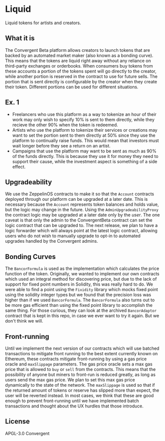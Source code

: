 # Liquid

Liquid tokens for artists and creators.

## What it is

The Convergent Beta platform allows creators to launch tokens that are backed by
an automated market maker (also known as a bonding curve). This means that the
tokens are liquid right away without any reliance on third-party exchanges or
orderbooks. When consumers buy tokens from these accounts a portion of the tokens
spent will go directly to the creator, while another portion is reserved in the
contract to use for future sells. The portion that is sent directly is configurable
by the creator when they create their token. Different portions can be used for 
different situations.

Ex. 1
-----

 - Freelancers who use this platform as a way to tokenize an hour of 
   their work may only wish to specify 10% is sent to them directly,
   while they recieve the other 90% when the token is redeemed. 
 - Artists who use the platform to tokenize their services or creations
   may want to set the portion sent to them directly at 50% since they
   use the platform to continually raise funds. This would mean that
   investors must wait longer before they see a return on an artist.
 - Campaigns that use the platform may want to be sent as much as
   90% of the funds directly. This is because they use it for money
   they need to support their cause, while the investment aspect is
   something of a side effect.

## Upgradeability

We use the ZeppelinOS contracts to make it so that the `Account` contracts
deployed through our platform can be upgraded at a later date. This is 
necessary because the `Account` represents token balances and holds value,
but the logic may change in the future. Using the `AdminUpgradeabilityProxy`
the contract logic may be upgraded at a later date only by the _user_. The
one caveat is that only the admin to the ConvergentBeta contract can set
the logic contract that can be upgraded to. The next release, we plan to
have a logic forwarder which will always point at the latest logic contract,
allowing users who do not wish to manually upgrade to opt-in to automated
upgrades handled by the Convergent admins.

## Bonding Curves

The `BancorFormula` is used as the implementation which calculates the price
function of the token. Originally, we wanted to implement our own contracts 
which used an integral method for discovering price, but due to the lack of
support for fixed point numbers in Solidity, this was really hard to do. We
were able to find a point using the `Fixidity` library which mocks fixed point
using the solidity integer types but we found that the precision loss was higher
than if we used `BancorFormula`. The `BancorFormula` also turns out to be more
gas efficient than using the fixed point library to accomplish the same thing.
For those curious, they can look at the archived `BancorAdaptor` contract that
is kept in this repo, in case we ever want to try it again. But we don't think
we will.

## Front-running 

Until we implement the next version of our contracts which will use batched
transactions to mitigate front running to the best extent currently known
on Ethereum, these contracts mitigate front-running by using a gas price 
oracle and `maxSlippage` parameters. The gas price oracle sets a max gas price
that is allowed to `buy` or `sell` from the contracts. This means that the 
possibility of anyone but miners to front-run is reduced greatly, as long
as users send the max gas price. We plan to set this max gas price dynamically
to the state of the network. The `maxSlippage` is used so that if the returned
amount of tokens or reserve has slipped more than expect, the user will be
reverted instead. In most cases, we think that these are good enough to
prevent front-running until we have implemented batch transactions and thought
about the UX hurdles that those introduce.

## License

APGL-3.0 Convergent
